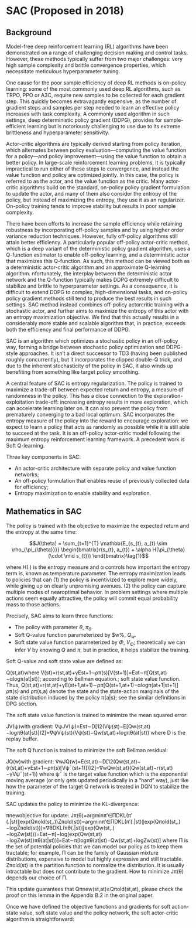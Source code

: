# SAC (Proposed in 2018)

## Background

Model-free deep reinforcement learning (RL) algorithms have been demonstrated on a range of challenging decision making and control tasks. However, these methods typically suffer from two major challenges: very high sample complexity and brittle convergence properties, which necessitate meticulous hyperparameter tuning.

One cause for the poor sample efficiency of deep RL methods is on-policy learning: some of the most commonly used deep RL algorithms, such as TRPO, PPO or A3C, require new samples to be collected for each gradient step. This quickly becomes extravagantly expensive, as the number of gradient steps and samples per step needed to learn an effective policy increases with task complexity.  A commonly used algorithm in such settings, deep deterministic policy gradient (DDPG), provides
for sample-efficient learning but is notoriously challenging to use due to its extreme brittleness and hyperparameter
sensitivity.

Actor-critic algorithms are typically derived starting from policy iteration, which alternates between policy evaluation—computing the value function for a policy—and policy improvement—using the value function to obtain a better policy. In
large-scale reinforcement learning problems, it is typically impractical to run either of these steps to convergence, and
instead the value function and policy are optimized jointly. In this case, the policy is referred to as the actor, and the
value function as the critic. Many actor-critic algorithms build on the standard, on-policy policy gradient formulation
to update the actor, and many of them also consider the entropy of the policy, but instead of
maximizing the entropy, they use it as an regularizer. On-policy training tends to improve stability but results in poor sample complexity.

There have been efforts to increase the sample efficiency while retaining robustness by incorporating off-policy samples and by using higher order variance reduction techniques. However, fully off-policy algorithms still attain better efficiency. A particularly popular off-policy actor-critic method, which is a deep variant of the deterministic policy gradient algorithm,
uses a Q-function estimator to enable off-policy learning, and a deterministic actor that maximizes this Q-function. As such, this method can be viewed both as a deterministic actor-critic algorithm and an approximate Q-learning algorithm. nfortunately, the interplay between the deterministic actor network and the Q-function typically makes DDPG extremely difficult to stabilize and brittle to hyperparameter settings. As a consequence, it is difficult to extend DDPG to complex,
high-dimensional tasks, and on-policy policy gradient methods still tend to produce the best results in such settings. SAC method instead combines off-policy actorcritic training with a stochastic actor, and further aims to maximize the entropy of this actor with an entropy maximization objective. We find that this actually results in a considerably more stable and scalable algorithm that, in practice, exceeds both the efficiency and final performance of DDPG.

SAC is an algorithm which optimizes a stochastic policy in an off-policy way, forming a bridge between stochastic policy optimization and DDPG-style approaches. It isn’t a direct successor to TD3 (having been published roughly concurrently), but it incorporates the clipped double-Q trick, and due to the inherent stochasticity of the policy in SAC, it also winds up benefiting from something like target policy smoothing. 

A central feature of SAC is entropy regularization. The policy is trained to maximize a trade-off between expected return and entropy, a measure of randomness in the policy. This has a close connection to the exploration-exploitation trade-off: increasing entropy results in more exploration, which can accelerate learning later on. It can also prevent the policy from prematurely converging to a bad local optimum. SAC incorporates the entropy measure of the policy into the reward to encourage exploration: we expect to learn a policy that acts as randomly as possible while it is still able to succeed at the task. It is an off-policy actor-critic model following the maximum entropy reinforcement learning framework. A precedent work is Soft Q-learning.

Three key components in SAC:

- An actor-critic architecture with separate policy and value function networks;
- An off-policy formulation that enables reuse of previously collected data for efficiency;
- Entropy maximization to enable stability and exploration.

## Mathematics in SAC

The policy is trained with the objective to maximize the expected return and the entropy at the same time:

$$J(\theta) =  \sum_{t=1}^{T} \mathbb{E_{s_{t}, a_{t} \sim \rho_{\pi_{\theta}}}} \begin{bmatrix}r(s_{t}, a_{t}) + \alpha H(\pi_{\theta}(\cdot \mid s_{t})) \end{bmatrix}\tag{1}$$
 
where H(.) is the entropy measure and α controls how important the entropy term is, known as temperature parameter. The entropy maximization leads to policies that can (1) the policy is incentivized to explore more widely, while giving up on clearly unpromising avenues. (2) the policy can capture multiple modes of nearoptimal behavior. In problem settings where multiple actions seem equally attractive, the policy will commit equal probability mass to those actions.

Precisely, SAC aims to learn three functions:

- The policy with parameter $\theta$, $\pi_{\theta}$.
- Soft Q-value function parameterized by $w%, $Q_{w}$.
- Soft state value function parameterized by $\Phi$, $V_{\Phi}$; theoretically we can infer $V$ by knowing $Q$ and $\pi$, but in practice, it helps stabilize the training.

Soft Q-value and soft state value are defined as:

Q(st,at)where V(st)=r(st,at)+γEst+1∼ρπ(s)[V(st+1)]=Eat∼π[Q(st,at)−αlogπ(at|st)]; according to Bellman equation.; soft state value function.
Thus, Q(st,at)=r(st,at)+γE(st+1,at+1)∼ρπ[Q(st+1,at+1)−αlogπ(at+1|st+1)]
ρπ(s) and ρπ(s,a) denote the state and the state-action marginals of the state distribution induced by the policy π(a|s); see the similar definitions in DPG section.

The soft state value function is trained to minimize the mean squared error:

JV(ψ)with gradient: ∇ψJV(ψ)=Est∼D[12(Vψ(st)−E[Qw(st,at)−logπθ(at|st)])2]=∇ψVψ(st)(Vψ(st)−Qw(st,at)+logπθ(at|st))
where D is the replay buffer.

The soft Q function is trained to minimize the soft Bellman residual:

JQ(w)with gradient: ∇wJQ(w)=E(st,at)∼D[12(Qw(st,at)−(r(st,at)+γEst+1∼ρπ(s)[Vψ¯(st+1)]))2]=∇wQw(st,at)(Qw(st,at)−r(st,at)−γVψ¯(st+1))
where ψ¯ is the target value function which is the exponential moving average (or only gets updated periodically in a “hard” way), just like how the parameter of the target Q network is treated in DQN to stabilize the training.

SAC updates the policy to minimize the KL-divergence:

πnewobjective for update: Jπ(θ)=argminπ′∈ΠDKL(π′(.|st)∥exp(Qπold(st,.))Zπold(st))=argminπ′∈ΠDKL(π′(.|st)∥exp(Qπold(st,.)−logZπold(st)))=∇θDKL(πθ(.|st)∥exp(Qw(st,.)−logZw(st)))=Eat∼π[−log(exp(Qw(st,at)−logZw(st))πθ(at|st))]=Eat∼π[logπθ(at|st)−Qw(st,at)+logZw(st)]
where Π is the set of potential policies that we can model our policy as to keep them tractable; for example, Π can be the family of Gaussian mixture distributions, expensive to model but highly expressive and still tractable. Zπold(st) is the partition function to normalize the distribution. It is usually intractable but does not contribute to the gradient. How to minimize Jπ(θ) depends our choice of Π.

This update guarantees that Qπnew(st,at)≥Qπold(st,at), please check the proof on this lemma in the Appendix B.2 in the original paper.

Once we have defined the objective functions and gradients for soft action-state value, soft state value and the policy network, the soft actor-critic algorithm is straightforward:
